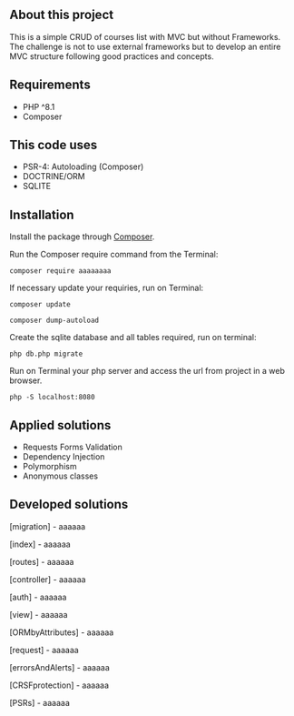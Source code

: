## About this project

This is a simple CRUD of courses list with MVC but without Frameworks.
The challenge is not to use external frameworks but to develop an entire MVC structure following good practices and concepts.

## Requirements

- PHP ^8.1
- Composer

## This code uses
- PSR-4: Autoloading (Composer)
- DOCTRINE/ORM
- SQLITE

## Installation

Install the package through [Composer](http://getcomposer.org/). 

Run the Composer require command from the Terminal:

    composer require aaaaaaaa

If necessary update your requiries, run on Terminal:

    composer update

    composer dump-autoload

Create the sqlite database and all tables required, run on terminal:

    php db.php migrate

Run on Terminal your php server and access the url from project in a web browser.

    php -S localhost:8080
    
## Applied solutions

- Requests Forms Validation
- Dependency Injection
- Polymorphism
- Anonymous classes

## Developed solutions

[migration] - aaaaaa

[index] - aaaaaa

[routes] - aaaaaa

[controller] - aaaaaa

[auth] - aaaaaa

[view] - aaaaaa

[ORMbyAttributes] - aaaaaa

[request] - aaaaaa

[errorsAndAlerts] - aaaaaa

[CRSFprotection] - aaaaaa

[PSRs] - aaaaaa

